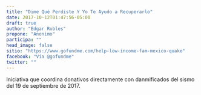 ```yaml
---
title: "Dime Qué Perdiste Y Yo Te Ayudo a Recuperarlo"
date: 2017-10-12T01:47:56-05:00
draft: true
author: "Edgar Robles"
propone: "Anonimo"
participa: ""
head_image: false
sitio: "https://www.gofundme.com/help-low-income-fam-mexico-quake"
facebook: "Vía @gofundme"
twitter: ""
---
```

Iniciativa que coordina donativos directamente con danmificados del sismo del 19 de septiembre de 2017.
